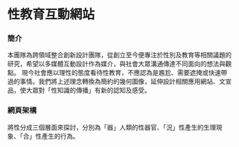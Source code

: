# 性教育互動網站

### 簡介
本團隊為跨領域整合創新設計團隊，從創立至今便專注於性別及教育等相關議題的研究，希望以多媒體互動設計作為媒介，與社會大眾溝通傳達不同面向的想法與觀點。
現今社會應以理性的態度看待性教育，不應認為是尷尬、需要遮掩或快速帶過的事情。我們將上述理念轉換為簡約的幾何圖像，延伸設計相關應用網站、文宣品，使大眾對「性知識的傳播」有新的認知及感受。

### 網頁架構
將性分成三個層面來探討，分別為「器」人類的性器官、「況」性產生的生理現象、「合」性產生的行為。

